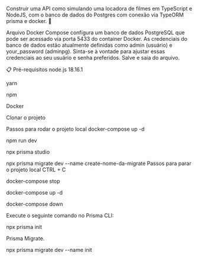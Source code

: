 Construir uma API como simulando uma locadora de filmes em TypeScript e NodeJS, com o banco de dados do Postgres com conexão via TypeORM prisma e  docker.  🚀

Arquivo Docker Compose configura um banco de dados PostgreSQL que pode ser acessado via porta 5433 do container Docker. As credenciais do banco de dados estão atualmente definidas como admin (usuário) e your_password (adminpg). Sinta-se à vontade para ajustar essas credenciais ao seu usuário e senha preferidos. Salve e saia do arquivo.

📋 Pré-requisitos node.js 18.16.1

yarn

npm

Docker

Clonar o projeto 

Passos para rodar o projeto local docker-compose up -d

npm run dev

npx prisma studio

npx prisma migrate dev --name create-nome-da-migrate Passos para parar o projeto local CTRL + C

docker-compose stop

docker-compose up -d

docker-compose down  

Execute o seguinte comando no Prisma CLI:

npx prisma init

Prisma Migrate. 

npx prisma migrate dev --name init




